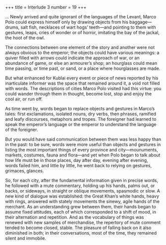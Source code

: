 +++
title = Interlude 3
number = 19
+++

… Newly arrived and quite ignorant of the languages of the Levant, Marco Polo could express himself only by drawing objects from his baggage—drums, salt fish, necklaces of wart hogs’ teeth—and pointing to them with gestures, leaps, cries of wonder or of horror, imitating the bay of the jackal, the hoot of the owl.

The connections between one element of the story and another were not always obvious to the emperor; the objects could have various meanings: a quiver filled with arrows could indicate the approach of war, or an abundance of game, or else an armourer’s shop; an hourglass could mean time passing, or time past, or sand, or a place where hourglasses are made.

But what enhanced for Kublai every event or piece of news reported by his inarticulate informer was the space that remained around it, a void not filled with words. The descriptions of cities Marco Polo visited had this virtue: you could wander through them in thought, become lost, stop and enjoy the cool air, or run off.

As time went by, words began to replace objects and gestures in Marco’s tales: first exclamations, isolated nouns, dry verbs, then phrases, ramified and leafy discourses, metaphors and tropes. The foreigner had learned to speak the emperor’s language or the emperor to understand the language of the foreigner.

But you would have said communication between them was less happy than in the past: to be sure, words were more useful than objects and gestures in listing the most important things of every province and city—mounuments, markets, costumes, fauna and flora—and yet when Polo began to talk about how life must be in those places, day after day, evening after evening, words failed him, and little by little, he went back to relying on gestures, grimaces, glances.

So, for each city, after the fundamental information given in precise words, he followed with a mute commentary, holding up his hands, palms out, or backs, or sideways, in straight or oblique movements, spasmodic or slow. A new kind of dialogue was established: the Great Khan’s white hands, heavy with rings, answered with stately movements the sinewy, agile hands of the merchant. As an understanding grew between them, their hands began to assume fixed attitudes, each of which corresponded to a shift of mood, in their alternation and repetition. And as the vocabulary of things was renewed with new samples of merchandise, the repertory of mute comment tended to become closed, stable. The pleasure of falling back on it also diminished in both; in their conversations, most of the time, they remained silent and immobile.